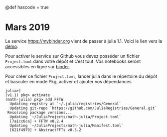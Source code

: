@def hascode = true
# Mars 2019

Le service https://mybinder.org vient de passer à julia 1.1. Voici le lien vers la [démo](https://github.com/binder-examples/demo-julia).

Pour activer le service sur Github vous devez posséder un fichier `Project.toml`
dans votre dépôt et c’est tout. Vos notebooks seront accessibles en ligne
sur [binder](https://mybinder.org).

Pour créer ce fichier `Project.toml`, lancer julia dans le répertoire du dépôt et basculer 
en mode Pkg, activer et ajouter vos dépendances.

```julia-repl
julia>]
(v1.1) pkg> activate .
(math-julia) pkg> add FFTW
  Updating registry at `~/.julia/registries/General`
  Updating git-repo `https://github.com/JuliaRegistries/General.git`
 Resolving package versions...
  Updating `~/JuliaProjects/math-julia/Project.toml`
  [7a1cc6ca] + FFTW v0.2.4
  Updating `~/JuliaProjects/math-julia/Manifest.toml`
  [621f4979] + AbstractFFTs v0.3.2
```
